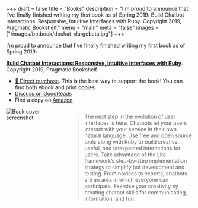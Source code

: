 +++
draft = false
title = "Books"
description = "I'm proud to announce that I've finally finished writing my first book as of Spring 2019: Build Chatbot Interactions: Responsive, Intuitive Interfaces with Ruby. Copyright 2019, Pragmatic Bookshelf."
menu = "main"
meta = "false"
images = ["/images/botbook/dpchat_xlargebeta.jpg"]
+++

I'm proud to announce that I've finally finished writing my first book as of Spring 2019:

[__Build Chatbot Interactions: Responsive, Intuitive Interfaces with Ruby__](https://pragprog.com/book/dpchat/build-chatbot-interactions). Copyright 2019, Pragmatic Bookshelf.

* [🛒 Direct purchase](https://pragprog.com/book/dpchat/build-chatbot-interactions). This is the best way to support the book! You can find both ebook and print copies.
* [Discuss on GoodReads](https://www.goodreads.com/book/show/44699886-build-chatbot-interactions)
* Find a copy on [Amazon](https://smile.amazon.com/Build-Chatbot-Interactions-Responsive-Interfaces/dp/1680506323)

<div>
	<a href="https://pragprog.com/book/dpchat/build-chatbot-interactions">
	<div style="float: left; width: 33%;">
		<img alt="Book cover screenshot" src="/images/botbook/dpchat_xlargebeta.jpg" style="" />
	</div>
	<div style="float: right; width: 66%;">
		<blockquote>
			<p>
			The next step in the evolution of user interfaces is here. Chatbots let your users interact with your service in their own natural language. Use free and open source tools along with Ruby to build creative, useful, and unexpected interactions for users. Take advantage of the Lita framework’s step-by-step implementation strategy to simplify bot development and testing. From novices to experts, chatbots are an area in which everyone can participate. Exercise your creativity by creating chatbot skills for communicating, information, and fun.
			</p>
		</blockquote>
	</div>
	</a>
</div>
